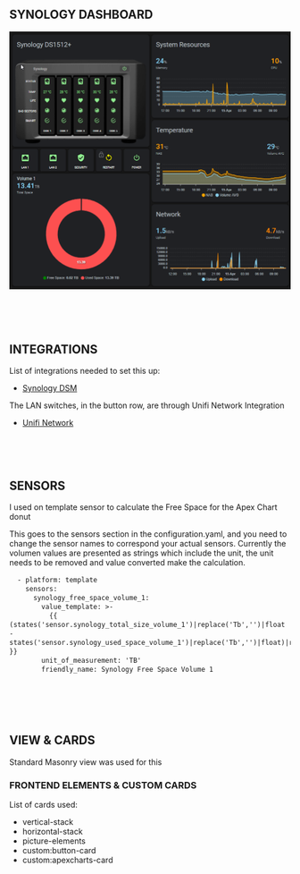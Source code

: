 ## SYNOLOGY DASHBOARD



![Synology Overview](/dashboards/synology-dashboard/img/synology-dashboard.png)

&nbsp;

&nbsp;

## INTEGRATIONS

List of integrations needed to set this up:

* [Synology DSM](https://www.home-assistant.io/integrations/synology_dsm)

The LAN switches, in the button row, are through Unifi Network Integration

* [Unifi Network](https://www.home-assistant.io/integrations/unifi/)

&nbsp;

&nbsp;

## SENSORS

I used on template sensor to calculate the Free Space for the Apex Chart donut

This goes to the sensors section in the configuration.yaml, and you need to change the sensor names to correspond your actual sensors. Currently the volumen values are presented as strings which include the unit, the unit needs to be removed and value converted make the calculation.

```
  - platform: template
    sensors:
      synology_free_space_volume_1:
        value_template: >-
          {{ (states('sensor.synology_total_size_volume_1')|replace('Tb','')|float - states('sensor.synology_used_space_volume_1')|replace('Tb','')|float)|round(2) }}
        unit_of_measurement: 'TB'
        friendly_name: Synology Free Space Volume 1
  
```


&nbsp;

&nbsp;

## VIEW & CARDS

Standard Masonry view was used for this

### FRONTEND ELEMENTS & CUSTOM CARDS

List of cards used:

* vertical-stack
* horizontal-stack
* picture-elements
* custom:button-card
* custom:apexcharts-card
